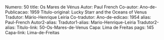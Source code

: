 Numero: 50
title: Os Mares de Vénus
Autor: Paul French
Co-autor: 
Ano-de-Publicacao: 1959
Titulo-original: Lucky Starr and the Oceans of Venus
Tradutor: Mário-Henrique Leiria
Co-tradutor: 
Ano-de-edicao: 1954
alias: Paul-French
Autor2-alias: 
Tradutor1-alias: Mario-Henrique-Leiria
Tradutor2-alias: 
Titulo-link: 50-Os-Mares-de-Venus
Capa: Lima de Freitas
pags: 145
Capa-link: Lima-de-Freitas